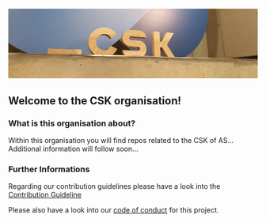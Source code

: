 ![CSK](https://github.com/CSKgolluro/.github/blob/main/images/CSK_header.png) 

## Welcome to the CSK organisation!

### What is this organisation about?
Within this organisation you will find repos related to the CSK of AS...
Additional information will follow soon...

### Further Informations

Regarding our contribution guidelines please have a look into the [Contribution Guideline](https://github.com/CSKgolluro/.github/blob/main/Contribution_Guideline.md)

Please also have a look into our [code of conduct](https://github.com/CSKgolluro/.github/blob/main/Code_Of_Conduct.md) for this project.

<!--

**Here are some ideas to get you started:**

🙋‍♀️ A short introduction - what is your organization all about?
🌈 Contribution guidelines - how can the community get involved?
👩‍💻 Useful resources - where can the community find your docs? Is there anything else the community should know?
🍿 Fun facts - what does your team eat for breakfast?
🧙 Remember, you can do mighty things with the power of [Markdown](https://docs.github.com/github/writing-on-github/getting-started-with-writing-and-formatting-on-github/basic-writing-and-formatting-syntax)
-->
